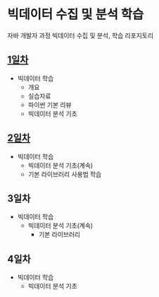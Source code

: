 # 빅데이터 수집 및 분석 학습
자바 개발자 과정 빅데이터 수집 및 분석, 학습 리포지토리

## [1일차](https://github.com/YoonChanWo0/bigdata-analysis-2024/blob/main/Day01.md)
- 빅데이터 학습
    - 개요
    - 실습자료
    - 파이썬 기본 리뷰
    - 빅데이터 분석 기초

## [2일차](https://github.com/YoonChanWo0/bigdata-analysis-2024/blob/main/Day02.md)
- 빅데이터 학습
    - 빅데이터 분석 기초(계속)
    - 기본 라이브러리 사용법 학습

## 3일차
- 빅데이터 학습
    - 빅데이터 분석 기초(계속)
        - 기본 라이브러리    

## 4일차
- 빅데이터 학습
    - 빅데이터 분석 기초
   